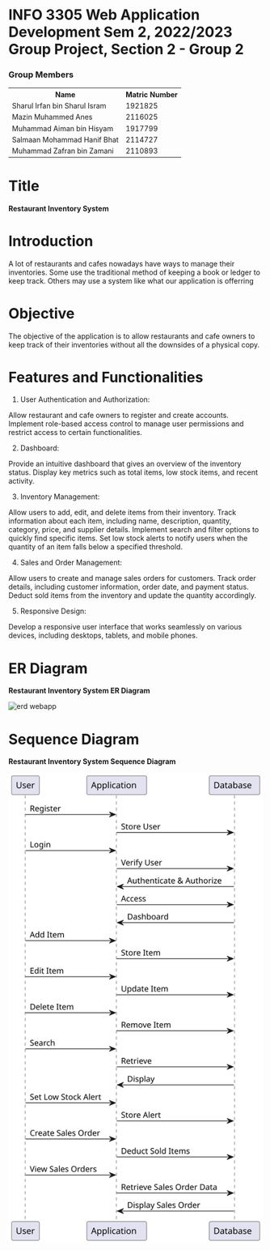 # INFO 3305 Web Application Development Sem 2, 2022/2023 Group Project, Section 2 - Group 2
<h3> Group Members</h3>
<table>
    <tr>
      <th>Name</th>
      <th>Matric Number</th>
    </tr>
    <tr>
      <td>Sharul Irfan bin Sharul Isram</td>
      <td>1921825</td>
    </tr>
    <tr>
      <td>Mazin Muhammed Anes</td>
      <td>2116025</td>
    </tr>
    <tr>
      <td>Muhammad Aiman bin Hisyam</td>
      <td>1917799</td>
    </tr>
    <tr>
      <td>Salmaan Mohammad Hanif Bhat</td>
      <td>2114727</td>
    </tr>
    <tr>
      <td>Muhammad Zafran bin Zamani</td>
      <td>2110893</td>
    </tr>
</table>

# Title
**Restaurant Inventory System**

# Introduction
A lot of restaurants and cafes nowadays have ways to manage their inventories. Some use the traditional method of keeping a book or ledger to keep track. Others may use a system like what our application is offerring

# Objective
The objective of the application is to allow restaurants and cafe owners to keep track of their inventories without all the downsides of a physical copy.

# Features and Functionalities 

1. User Authentication and Authorization:

Allow restaurant and cafe owners to register and create accounts.
Implement role-based access control to manage user permissions and restrict access to certain functionalities.

2. Dashboard:

Provide an intuitive dashboard that gives an overview of the inventory status.
Display key metrics such as total items, low stock items, and recent activity.

3. Inventory Management:

Allow users to add, edit, and delete items from their inventory.
Track information about each item, including name, description, quantity, category, price, and supplier details.
Implement search and filter options to quickly find specific items.
Set low stock alerts to notify users when the quantity of an item falls below a specified threshold.

4. Sales and Order Management:

Allow users to create and manage sales orders for customers.
Track order details, including customer information, order date, and payment status.
Deduct sold items from the inventory and update the quantity accordingly.

5. Responsive Design:

Develop a responsive user interface that works seamlessly on various devices, including desktops, tablets, and mobile phones.

# ER Diagram
**Restaurant Inventory System ER Diagram**

![erd webapp](https://github.com/TheNSGD/Group2/assets/92367771/585dee68-4085-4864-a9f2-aa898b7e5c04)

# Sequence Diagram
**Restaurant Inventory System Sequence Diagram**

![erd](chatuml-diagram.svg)
